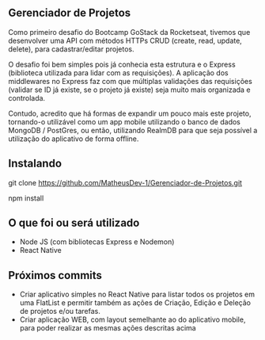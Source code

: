 ## Gerenciador de Projetos

Como primeiro desafio do Bootcamp GoStack da Rocketseat, tivemos que desenvolver uma API com métodos HTTPs CRUD (create, read, update, delete), para cadastrar/editar projetos.

O desafio foi bem simples pois já conhecia esta estrutura e o Express (biblioteca utilizada para lidar com as requisições). A aplicação dos middlewares no Express faz com que múltiplas validações das requisições (validar se ID já existe, se o projeto já existe) seja muito mais organizada e controlada.

Contudo, acredito que há formas de expandir um pouco mais este projeto, tornando-o utilizável como um app mobile utilizando o banco de dados MongoDB / PostGres, ou então, utilizando RealmDB para que seja possível a utilização do aplicativo de forma offline.

## Instalando

git clone https://github.com/MatheusDev-1/Gerenciador-de-Projetos.git 

npm install

## O que foi ou será utilizado

* Node JS (com bibliotecas Express e Nodemon)
* React Native

## Próximos commits

* Criar aplicativo simples no React Native para listar todos os projetos em uma FlatList e permitir também as ações de Criação, Edição e Deleção de projetos e/ou tarefas. 
* Criar aplicação WEB, com layout semelhante ao do aplicativo mobile, para poder realizar as mesmas ações descritas acima

